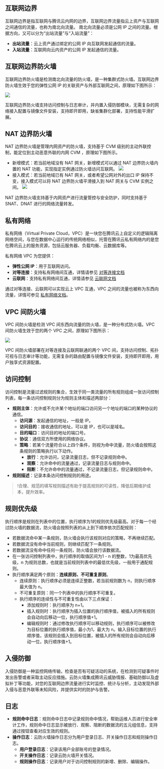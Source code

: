 ## **互联网边界**
互联网边界是指互联网与腾讯云内网的边界，互联网边界流量指云上资产与互联网之间通信的流量，也称为南北向流量。
南北向流量必须是公网 IP 之间的流量。根据方向，又可以分为“出站流量”与“入站流量”：
- **出站流量**：云上资产通过绑定的公网 IP 向互联网发起通信的流量。
- **入站流量**：互联网向云内资产的公网 IP 发起通信的流量。

## **互联网边界防火墙**
互联网边界防火墙是检测南北向流量的防火墙，是一种集群式防火墙。互联网边界防火墙生效于您的弹性公网 IP 的关联资产与外部互联网之间，原理如下图所示：

![](https://qcloudimg.tencent-cloud.cn/raw/dd62c1e92c03058236531d84149797cf.png)

互联网边界防火墙支持访问控制与日志审计，并内置入侵防御模块，无需复杂的网络接入配置与镜像文件安装，支持即开即用，缺省集群化部署，支持性能平滑扩展。

## NAT 边界防火墙
NAT 边界防火墙是管理内网资产的防火墙，支持基于 CVM 级别的主动外联控制，能定位到主动恶意外联的内网 CVM ，原理如下图所示。

- 新增模式：若当前地域没有 NAT 网关，新增模式可以通过 NAT 边界防火墙内置的 NAT 功能，实现指定实例通过防火墙访问互联网。
![](https://qcloudimg.tencent-cloud.cn/raw/62391849b724530dff3819dbda55a82d.png)
- 接入模式：若当前地域已有 NAT 网关，或者希望公网对外的出口 IP 保持不变，接入模式可以将 NAT 边界防火墙平滑接入到 NAT 网关与 CVM 实例之间。
![](https://qcloudimg.tencent-cloud.cn/raw/205089cfcb4140da155f528c98f3fe11.png)

NAT 边界防火墙支持基于内网资产进行流量管控与安全防护，同时支持基于 SNAT、DNAT 进行的网络流量转发。



## 私有网络

私有网络（Virtual Private Cloud，VPC）是一块您在腾讯云上自定义的逻辑隔离网络空间，与您在数据中心运行的传统网络相似，托管在腾讯云私有网络内的是您在腾讯云上的服务资源，包括云服务器、负载均衡、云数据库等。

私有网络 VPC 为您提供：
- **弹性公网 IP**：用于互联网访问。
- **对等连接**：支持私有网络间互通，详情请参见 [对等连接文档](https://cloud.tencent.com/document/product/553)
- **云联网**：支持私有网络间互通，详情请参见 [云联网文档](https://cloud.tencent.com/document/product/877)

通过对等连接、云联网可以实现云上 VPC 互通，VPC 之间的流量也被称为东西向流量，详情可参见 [私有网络文档](https://cloud.tencent.com/document/product/215)。

## VPC 间防火墙
VPC 间防火墙是检测 VPC 间东西向流量的防火墙，是一种分布式防火墙。VPC 间防火墙生效于您的两个 VPC 之间，原理如下图所示： 

![](https://main.qcloudimg.com/raw/c76a38265d1fe43bb01789c28caf1715.png)

VPC 间防火墙部署在对等连接及云联网联通的两个 VPC 间，支持访问控制、拓扑可视与日志审计等功能，无需复杂的路由配置与镜像文件安装，支持即开即用，用户独享式资源配置。

## 访问控制
访问控制是流量过滤规则的集合，生效于同一类流量的所有规则组成一张访问控制列表，每一条访问控制规则分为规则主体和描述两部分：
- **规则主体**：允许或不允许某个地址的端口访问另一个地址的端口的某种协议的通信。
  - **访问源**：发起通信的地址，一般是 IP。  
  - **访问目的**：接收通信的地址，可以是 IP，也可以是域名。
  - **目的端口**：访问目的地址的端口号。
  - **协议**：通信双方所使用的网络协议。
  - **策略**：若某个流量符合以上四个条件，则视为命中流量，防火墙会按照这条规则的策略执行以下动作。
    - **放行**：允许访问，记录流量日志，但不记录规则命中。
    - **观察**：允许命中的流量通过，记录流量日志与规则命中。
    - **阻断**：不允许命中的流量通过，不记录流量日志，但记录规则命中。
- **规则描述**：记录本条访问控制规则的用途。

>!合理、规范的填写规则描述有助于提高规则的可读性，降低后期维护成本，提升效率。

## 规则优先级

执行顺序是规则在列表中的位置，执行顺序为1的规则优先级最高。对于每一个经过防火墙的数据流，防火墙会按照列表的从上到下顺序依次匹配规则：

- 若数据流命中某一条规则，防火墙会执行该规则对应的策略，不再继续匹配。
- 若数据流没有命中当前规则，则继续匹配下一条规则。
- 若数据流没有命中任何一条规则，防火墙会放行该数据流。
- 在一张访问控制列表中，执行顺序的取值区间为1 - n 的整数，1为最高优先级，n 为规则总数，也就是当前规则列表中的最低优先级，一般用于通配规则。
- 执行顺序满足两个原则：<strong>连续原则、不可重复原则</strong>。
  - 连续原则：执行顺序必须是连续正整数，若当前规则数为 n，则执行顺序最大值为 n。
  - 不可重复原则：同一个列表中的执行顺序不可重复。
  - 执行顺序的连续性与不可重复性由以下三点保证：
    - 添加规则时：执行顺序为 n+1。
    - 插入规则时：执行顺序为插入位置的执行顺序值，被插入的所有规则会自动向后移动一位，执行顺序值+1。
    - 编辑规则时：通过修改执行顺序可以移动规则，执行顺序可以被修改为目标位置的执行顺序值，最小为1，最大为 n。输入目标位置的执行顺序值，该规则会插入到目标位置，被插入的所有规则会自动向后移动一位，执行顺序值+1。



## 入侵防御

入侵防御是一种监控网络传输，检查是否有可疑活动的系统，在检测到可疑事件时发出告警或者采取主动反应措施。云防火墙集成腾讯云威胁情报、基础防御以及虚拟补丁等功能，对您的互联网边界流量进行实时监控、统计与分析，主动发现外部入侵与恶意外联等未知风险，并提供实时的防护与告警。

## 日志
- **规则命中日志**：规则命中日志中记录规则命中情况，帮助运维人员进行安全审计工作，规则命中日志显示被放行、观察、阻断的数据流的五元组信息，支持通过按钮查看对应生效的规则。
- **操作日志**：云防火墙操作日志分为用户登录日志、开关操作日志和规则操作日志。
  - **用户登录日志**：记录该用户全部账号的登录情况。
  - **开关操作日志**：记录云防火墙开关情况。
  - **规则操作日志**：记录用户对于访问控制规则的新增、删除、编辑操作。
